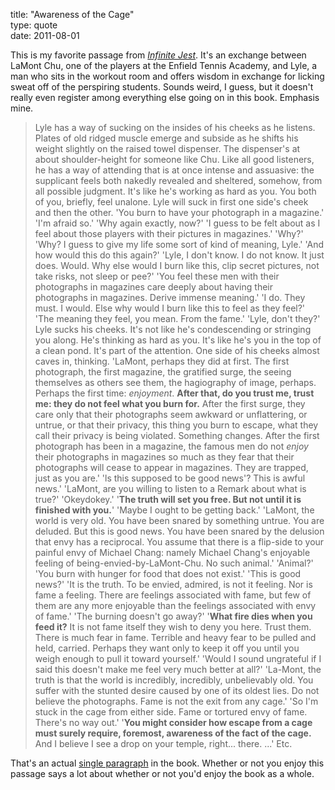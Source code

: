 title: "Awareness of the Cage"  
type: quote  
date: 2011-08-01

This is my favorite passage from *[Infinite Jest][inf]*. It's an exchange between
LaMont Chu, one of the players at the Enfield Tennis Academy, and Lyle, a man
who sits in the workout room and offers wisdom in exchange for licking sweat off
of the perspiring students. Sounds weird, I guess, but it doesn't really even
register among everything else going on in this book. Emphasis mine.

  > Lyle has a way of sucking on the insides of his cheeks as he listens. Plates
  > of old ridged muscle emerge and subside as he shifts his weight slightly on
  > the raised towel dispenser. The dispenser's at about shoulder-height for
  > someone like Chu. Like all good listeners, he has a way of attending that is
  > at once intense and assuasive: the supplicant feels both nakedly revealed
  > and sheltered, somehow, from all possible judgment. It's like he's working
  > as hard as you. You both of you, briefly, feel unalone. Lyle will suck in
  > first one side's cheek and then the other. 'You burn to have your photograph
  > in a magazine.' 'I'm afraid so.' 'Why again exactly, now?' 'I guess to be
  > felt about as I feel about those players with their pictures in magazines.'
  > 'Why?' 'Why? I guess to give my life some sort of kind of meaning, Lyle.'
  > 'And how would this do this again?' 'Lyle, I don't know. I do not know. It
  > just does. Would. Why else would I burn like this, clip secret pictures, not
  > take risks, not sleep or pee?' 'You feel these men with their photographs in
  > magazines care deeply about having their photographs in magazines. Derive
  > immense meaning.' 'I do. They must. I would. Else why would I burn like this
  > to feel as they feel?' 'The meaning they feel, you mean. From the fame.'
  > 'Lyle, don't they?' Lyle sucks his cheeks. It's not like he's condescending
  > or stringing you along. He's thinking as hard as you. It's like he's you in
  > the top of a clean pond. It's part of the attention. One side of his cheeks
  > almost caves in, thinking. 'LaMont, perhaps they did at first. The first
  > photograph, the first magazine, the gratified surge, the seeing themselves
  > as others see them, the hagiography of image, perhaps. Perhaps the first
  > time: *enjoyment*. **After that, do you trust me, trust me: they do not feel
  > what you burn for.** After the first surge, they care only that their
  > photographs seem awkward or unflattering, or untrue, or that their privacy,
  > this thing you burn to escape, what they call their privacy is being
  > violated. Something changes. After the first photograph has been in a
  > magazine, the famous men do not *enjoy* their photographs in magazines so
  > much as they fear that their photographs will cease to appear in magazines.
  > They are trapped, just as you are.' 'ls this supposed to be good news'? This
  > is awful news.' 'LaMont, are you willing to listen to a Remark about what is
  > true?' 'Okeydokey.' '**The truth will set you free. But not until it is
  > finished with you.**' 'Maybe I ought to be getting back.' 'LaMont, the world
  > is very old. You have been snared by something untrue. You are deluded. But
  > this is good news. You have been snared by the delusion that envy has a
  > reciprocal. You assume that there is a flip-side to your painful envy of
  > Michael Chang: namely Michael Chang's enjoyable feeling of
  > being-envied-by-LaMont-Chu. No such animal.' 'Animal?' 'You burn with hunger
  > for food that does not exist.' 'This is good news?' 'It is the truth. To be
  > envied, admired, is not it feeling. Nor is fame a feeling. There are
  > feelings associated with fame, but few of them are any more enjoyable than
  > the feelings associated with envy of fame.' 'The burning doesn't go away?'
  > '**What fire dies when you feed it?** It is not fame itself they wish to deny
  > you here. Trust them. There is much fear in fame. Terrible and heavy fear to
  > be pulled and held, carried. Perhaps they want only to keep it off you until
  > you weigh enough to pull it toward yourself.' 'Would I sound ungrateful if I
  > said this doesn't make me feel very much better at all?' 'La-Mont, the truth
  > is that the world is incredibly, incredibly, unbelievably old. You suffer
  > with the stunted desire caused by one of its oldest lies. Do not believe the
  > photographs. Fame is not the exit from any cage.' 'So I'm stuck in the cage
  > from either side. Fame or tortured envy of fame. There's no way out.' '**You
  > might consider how escape from a cage must surely require, foremost,
  > awareness of the fact of the cage.** And I believe I see a drop on your
  > temple, right... there. ...' Etc.

That's an actual [single paragraph][quo] in the book. Whether or not you enjoy
this passage says a lot about whether or not you'd enjoy the book as a whole.

  [inf]: http://en.wikipedia.org/wiki/Infinite_Jest
  [quo]: http://books.google.com/books?id=Nhe2yvx6hP8C&lpg=PT376&ots=K2GuVg-2sc&pg=PT198#v=onepage&q&f=false
